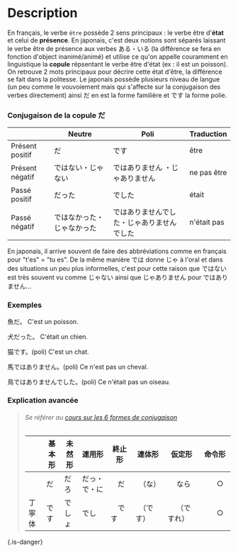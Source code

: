 <!-- TITLE: La copule だ・です -->
<!-- SUBTITLE: A quick summary of Grammaire Copule -->

# Description
En français, le verbe `être` possède 2 sens principaux : le verbe être d'**état** et celui de **présence**. En japonais, c'est deux notions sont séparés laissant le verbe être de présence aux verbes ある・いる (la différence se fera en fonction d'object inanimé/animé) et utilise ce qu'on appelle couramment en linguistique la **copule** répsentant le verbe être d'état (ex : il est un poisson).
On retrouve 2 mots principaux pour décrire cette état d'être, la différence se fait dans la politesse. Le japonais possède plusieurs niveau de langue (un peu comme le vouvoiement mais qui s'affecte sur la conjugaison des verbes directement) ainsi だ en est la forme familière et です la forme polie.

### Conjugaison de la copule だ
|        | Neutre                                          |     Poli                                        |   Traduction      |
| -------------       | -------------                                  | -------------                                 | -------------      |
| Présent positif   |  だ                                                 |     です                                        |      être   |
| Présent négatif  |  ではない・じゃない                    |      ではありません ・じゃありません                   |     ne pas être  |
| Passé positif      |   だった                                         |      でした                                   |      était    |
| Passé négatif     |  ではなかった・じゃなかった     |      ではありませんでした・じゃありませんでした          |   n'était pas  |

En japonais, il arrive souvent de faire des abbréviations comme en français pour "t'es" = "tu es". De la même manière では donne じゃ à l'oral et dans des situations un peu plus informelles, c'est pour cette raison que ではない est très souvent vu comme じゃない ainsi que じゃありません pour ではありません...

### Exemples
魚だ。
C'est un poisson.

犬だった。
C'était un chien.

猫です。(poli)
C'est un chat.

馬ではありません。(poli)
Ce n'est pas un cheval.

鳥ではありませんでした。(poli)
Ce n'était pas un oiseau.


### Explication avancée
> ###### Se référer au [cours sur les 6 formes de conjugaison]()  
>
> |                        | 基本形         |     未然形       |   連用形       | 終止形        | 連体形        | 仮定形        | 命令形        |
> |  -------------   | ------------- | -------------   | ---------      | ---------      | ---------      | ---------      | ---------      |
> |                        |         だ        |           だろ     |      だっ・で・に   |　だ　|　（な）　|　   なら　　|　　○　　|
> |      丁寧体       |         です     |       でしょ     |      でし   |　です　|　（です）　|　   （ですれ）　|　　○　　|
{.is-danger}
